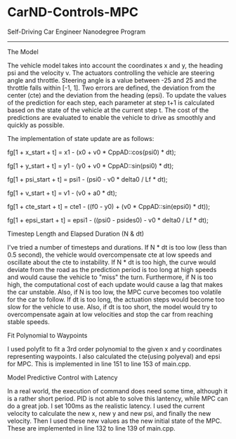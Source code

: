 # CarND-Controls-MPC
Self-Driving Car Engineer Nanodegree Program

---

The Model

The vehicle model takes into account the coordinates x and y, the heading psi and the velocity v. The actuators controlling the vehicle are steering angle and throttle. Steering angle is a value between -25 and 25 and the throttle falls within [-1, 1]. Two errors are defined, the deviation from the center (cte) and the deviation from the heading (epsi). To update the values of the prediction for each step, each parameter at step t+1 is calculated based on the state of the vehicle at the current step t.
The cost of the predictions are evaluated to enable the vehicle to drive as smoothly and quickly as possible.

The implementation of state update are as follows:

 fg[1 + x_start + t] = x1 - (x0 + v0 * CppAD::cos(psi0) * dt);
 
 fg[1 + y_start + t] = y1 - (y0 + v0 * CppAD::sin(psi0) * dt);
 
 fg[1 + psi_start + t] = psi1 - (psi0 - v0 * delta0 / Lf * dt);
 
 fg[1 + v_start + t] = v1 - (v0 + a0 * dt);
 
 fg[1 + cte_start + t] = cte1 - ((f0 - y0) + (v0 * CppAD::sin(epsi0) * dt));
 
 fg[1 + epsi_start + t] = epsi1 - ((psi0 - psides0) - v0 * delta0 / Lf * dt);


Timestep Length and Elapsed Duration (N & dt)

I've tried a number of timesteps and durations. If N * dt is too low (less than 0.5 second), the vehicle would overcompensate cte at low speeds and oscillate about the cte to instability. If N * dt is too high, the curve would deviate from the road as the prediction period is too long at high speeds and would cause the vehicle to "miss" the turn. Furthermore, if N is too high, the computational cost of each update would cause a lag that makes the car unstable. Also, if N is too low, the MPC curve becomes too volatile for the car to follow. If dt is too long, the actuation steps would become too slow for the vehicle to use. Also, if dt is too short, the model would try to overcompensate again at low velocities and stop the car from reaching stable speeds.


Fit Polynomial to Waypoints

I used polyfit to fit a 3rd order polynomial to the given x and y coordinates representing waypoints. I also calculated the cte(using polyeval) and epsi for MPC.
This is implemented in line 151 to line 153 of main.cpp.


Model Predictive Control with Latency

In a real world, the execution of command does need some time, although it is a rather short period. PID is not able to solve this lantency, while MPC can do a great job. I set 100ms as the realistic latency.
I used the current velocity to calculate the new x, new y and new psi, and finally the new velocity. Then I used these new values as the new initial state of the MPC.
These are implemented in line 132 to line 139 of main.cpp.



